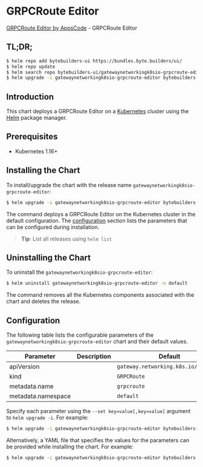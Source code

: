 # GRPCRoute Editor

[GRPCRoute Editor by AppsCode](https://byte.builders) - GRPCRoute Editor

## TL;DR;

```bash
$ helm repo add bytebuilders-ui https://bundles.byte.builders/ui/
$ helm repo update
$ helm search repo bytebuilders-ui/gatewaynetworkingk8sio-grpcroute-editor --version=v0.4.17
$ helm upgrade -i gatewaynetworkingk8sio-grpcroute-editor bytebuilders-ui/gatewaynetworkingk8sio-grpcroute-editor -n default --create-namespace --version=v0.4.17
```

## Introduction

This chart deploys a GRPCRoute Editor on a [Kubernetes](http://kubernetes.io) cluster using the [Helm](https://helm.sh) package manager.

## Prerequisites

- Kubernetes 1.16+

## Installing the Chart

To install/upgrade the chart with the release name `gatewaynetworkingk8sio-grpcroute-editor`:

```bash
$ helm upgrade -i gatewaynetworkingk8sio-grpcroute-editor bytebuilders-ui/gatewaynetworkingk8sio-grpcroute-editor -n default --create-namespace --version=v0.4.17
```

The command deploys a GRPCRoute Editor on the Kubernetes cluster in the default configuration. The [configuration](#configuration) section lists the parameters that can be configured during installation.

> **Tip**: List all releases using `helm list`

## Uninstalling the Chart

To uninstall the `gatewaynetworkingk8sio-grpcroute-editor`:

```bash
$ helm uninstall gatewaynetworkingk8sio-grpcroute-editor -n default
```

The command removes all the Kubernetes components associated with the chart and deletes the release.

## Configuration

The following table lists the configurable parameters of the `gatewaynetworkingk8sio-grpcroute-editor` chart and their default values.

|     Parameter      | Description |                     Default                     |
|--------------------|-------------|-------------------------------------------------|
| apiVersion         |             | <code>gateway.networking.k8s.io/v1alpha2</code> |
| kind               |             | <code>GRPCRoute</code>                          |
| metadata.name      |             | <code>grpcroute</code>                          |
| metadata.namespace |             | <code>default</code>                            |


Specify each parameter using the `--set key=value[,key=value]` argument to `helm upgrade -i`. For example:

```bash
$ helm upgrade -i gatewaynetworkingk8sio-grpcroute-editor bytebuilders-ui/gatewaynetworkingk8sio-grpcroute-editor -n default --create-namespace --version=v0.4.17 --set apiVersion=gateway.networking.k8s.io/v1alpha2
```

Alternatively, a YAML file that specifies the values for the parameters can be provided while
installing the chart. For example:

```bash
$ helm upgrade -i gatewaynetworkingk8sio-grpcroute-editor bytebuilders-ui/gatewaynetworkingk8sio-grpcroute-editor -n default --create-namespace --version=v0.4.17 --values values.yaml
```
